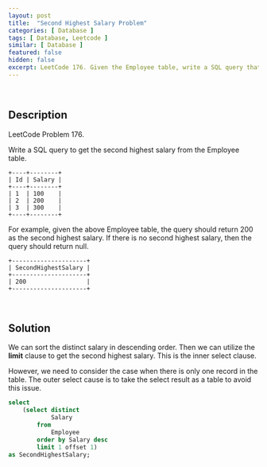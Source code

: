 ```yaml
---
layout: post
title:  "Second Highest Salary Problem"
categories: [ Database ]
tags: [ Database, Leetcode ]
similar: [ Database ]
featured: false
hidden: false
excerpt: LeetCode 176. Given the Employee table, write a SQL query that finds out employees who earn more than their managers.
---
```


<br />

## Description

LeetCode Problem 176. 

Write a SQL query to get the second highest salary from the Employee table.

```
+----+--------+
| Id | Salary |
+----+--------+
| 1  | 100    |
| 2  | 200    |
| 3  | 300    |
+----+--------+
```

For example, given the above Employee table, the query should return 200 as the second highest salary. If there is no second highest salary, then the query should return null.

```
+---------------------+
| SecondHighestSalary |
+---------------------+
| 200                 |
+---------------------+
```

<br />

## Solution

We can sort the distinct salary in descending order. Then we can utilize the **limit** clause to get the second highest salary. This is the inner select clause.

However, we need to consider the case when there is only one record in the table. The outer select cause is to take the select result as a table to avoid this issue.

```sql
select
    (select distinct
            Salary
        from
            Employee
        order by Salary desc
        limit 1 offset 1) 
as SecondHighestSalary;
```
